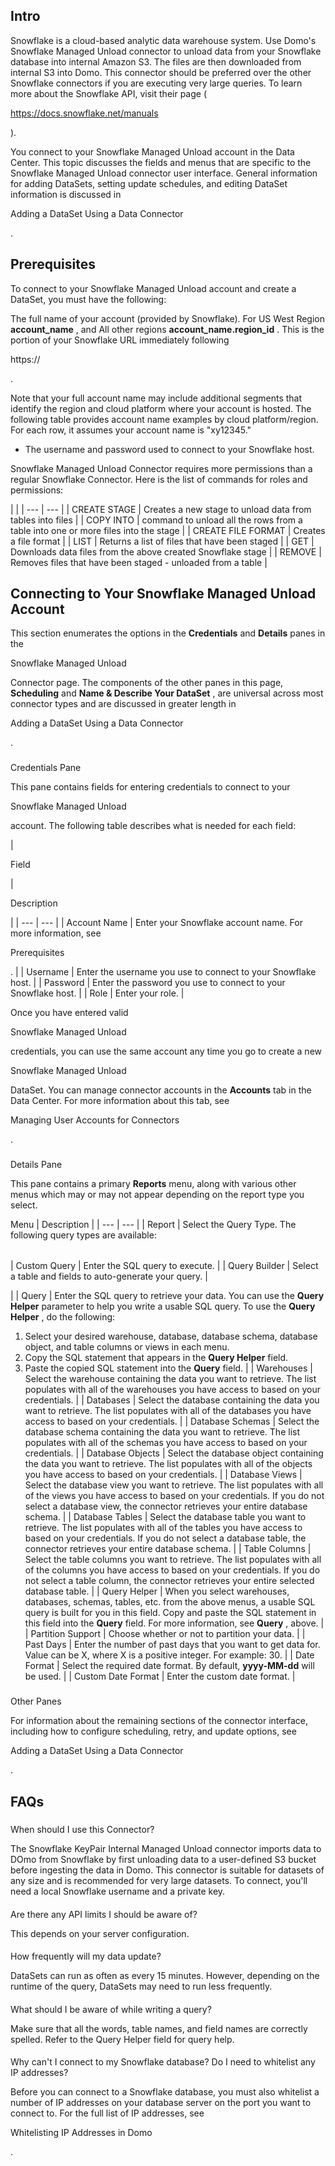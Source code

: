 

Intro
-------

Snowflake is a cloud-based analytic data warehouse system. Use Domo's Snowflake Managed Unload connector to unload data from your Snowflake database into internal Amazon S3. The files are then downloaded from internal S3 into Domo. This connector should be preferred over the other Snowflake connectors if you are executing very large queries. To learn more about the Snowflake API, visit their page (

https://docs.snowflake.net/manuals

).


 You connect to your Snowflake Managed Unload account in the Data Center. This topic discusses the fields and menus that are specific to the Snowflake Managed Unload connector user interface. General information for adding DataSets, setting update schedules, and editing DataSet information is discussed in

Adding a DataSet Using a Data Connector

.


 Prerequisites
---------------

To connect to your Snowflake Managed Unload account and create a DataSet, you must have the following:

 The full name of your account (provided by Snowflake). For US West Region
 ****account\_name****
 , and All other regions
 ****account\_name.region\_id****
 . This is the portion of your Snowflake URL immediately following

https://

.


 Note that your full account name may include additional segments that identify the region and cloud platform where your account is hosted. The following table provides account name examples by cloud platform/region. For each row, it assumes your account name is "xy12345."
* The username and password used to connect to your Snowflake host.

Snowflake Managed Unload Connector requires more permissions than a regular Snowflake Connector. Here is the list of commands for roles and permissions:

  |  |
| --- | --- |
|
 CREATE STAGE
  |
 Creates a new stage to unload data from tables into files
  |
|
 COPY INTO <location>
  |
 command to unload all the rows from a table into one or more files into the stage
  |
|
 CREATE FILE FORMAT
  |
 Creates a file format
  |
|
 LIST
  |
 Returns a list of files that have been staged
  |
|
 GET
  |
 Downloads data files from the above created Snowflake stage
  |
|
 REMOVE
  |
 Removes files that have been staged - unloaded from a table
  |

Connecting to Your Snowflake Managed Unload Account
-----------------------------------------------------


 This section enumerates the options in the
 **Credentials**
 and
 **Details**
 panes in the

Snowflake Managed Unload

Connector page. The components of the other panes in this page,
 **Scheduling**
 and
 **Name & Describe Your DataSet**
 , are universal across most connector types and are discussed in greater length in

Adding a DataSet Using a Data Connector

.


###

Credentials Pane


 This pane contains fields for entering credentials to connect to your

Snowflake Managed Unload

account. The following table describes what is needed for each field:


|

Field

|

Description

|
| --- | --- |
|
 Account Name
  |
 Enter your Snowflake account name. For more information, see

Prerequisites

.
  |
|
 Username
  |
 Enter the username you use to connect to your Snowflake host.
  |
|
 Password
  |
 Enter the password you use to connect to your Snowflake host.
  |
|
 Role
  |
 Enter your role.
  |


 Once you have entered valid

Snowflake Managed Unload

credentials, you can use the same account any time you go to create a new

Snowflake Managed Unload

DataSet. You can manage connector accounts in the
 **Accounts**
 tab in the Data Center. For more information about this tab, see

Managing User Accounts for Connectors

.


###
 Details Pane

This pane contains a primary
 **Reports**
 menu, along with various other menus which may or may not appear depending on the report type you select.


 Menu
  |
 Description
  |
| --- | --- |
|
 Report
  |
 Select the Query Type. The following query types are available:


|  |  |
| --- | --- |
|
 Custom Query
  |
 Enter the SQL query to execute.
  |
|
 Query Builder
  |
 Select a table and fields to auto-generate your query.
  |

|
|
 Query
  |
 Enter the SQL query to retrieve your data. You can use the
 ****Query Helper****
 parameter to help you write a usable SQL query. To use the
 ****Query Helper****
 , do the following:
 1. Select your desired warehouse, database, database schema, database object, and table columns or views in each menu.
2. Copy the SQL statement that appears in the
 ****Query Helper****
 field.
3. Paste the copied SQL statement into the
 ****Query****
 field.
 |
|
 Warehouses
  |
 Select the warehouse containing the data you want to retrieve. The list populates with all of the warehouses you have access to based on your credentials.
  |
|
 Databases
  |
 Select the database containing the data you want to retrieve. The list populates with all of the databases you have access to based on your credentials.
  |
|
 Database Schemas
  |
 Select the database schema containing the data you want to retrieve. The list populates with all of the schemas you have access to based on your credentials.
  |
|
 Database Objects
  |
 Select the database object containing the data you want to retrieve. The list populates with all of the objects you have access to based on your credentials.
  |
|
 Database Views
  |
 Select the database view you want to retrieve. The list populates with all of the views you have access to based on your credentials. If you do not select a database view, the connector retrieves your entire database schema.
  |
|
 Database Tables
  |
 Select the database table you want to retrieve. The list populates with all of the tables you have access to based on your credentials. If you do not select a database table, the connector retrieves your entire database schema.
  |
|
 Table Columns
  |
 Select the table columns you want to retrieve. The list populates with all of the columns you have access to based on your credentials. If you do not select a table column, the connector retrieves your entire selected database table.
  |
|
 Query Helper
  |
 When you select warehouses, databases, schemas, tables, etc. from the above menus, a usable SQL query is built for you in this field. Copy and paste the SQL statement in this field into the
 ****Query****
 field. For more information, see
 ****Query****
 , above.
  |
|
 Partition Support
  |
 Choose whether or not to partition your data.
  |
|
 Past Days
  |
 Enter the number of past days that you want to get data for. Value can be X, where X is a positive integer. For example: 30.
  |
|
 Date Format
  |
 Select the required date format. By default,
 **yyyy-MM-dd**
 will be used.
  |
|
 Custom Date Format
  |
 Enter the custom date format.
  |


###
 Other Panes

For information about the remaining sections of the connector interface, including how to configure scheduling, retry, and update options, see

Adding a DataSet Using a Data Connector

.


 FAQs
------


#####
 When should I use this Connector?

The Snowflake KeyPair Internal Managed Unload connector imports data to DOmo from Snowflake by first unloading data to a user-defined S3 bucket before ingesting the data in Domo. This connector is suitable for datasets of any size and is recommended for very large datasets. To connect, you'll need a local Snowflake username and a private key.

####
 Are there any API limits I should be aware of?

This depends on your server configuration.

####
 How frequently will my data update?

DataSets can run as often as every 15 minutes. However, depending on the runtime of the query, DataSets may need to run less frequently.

####
 What should I be aware of while writing a query?

Make sure that all the words, table names, and field names are correctly spelled. Refer to the Query Helper field for query help.

####
 Why can't I connect to my Snowflake database? Do I need to whitelist any IP addresses?

Before you can connect to a Snowflake database, you must also whitelist a number of IP addresses on your database server on the port you want to connect to. For the full list of IP addresses, see

Whitelisting IP Addresses in Domo

.

